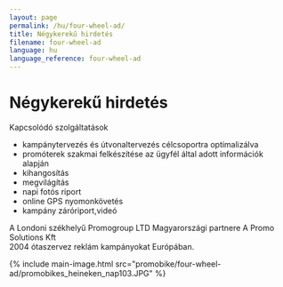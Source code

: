 ```yaml
---
layout: page
permalink: /hu/four-wheel-ad/
title: Négykerekű hirdetés
filename: four-wheel-ad
language: hu
language_reference: four-wheel-ad
---
```


# Négykerekű hirdetés

Kapcsolódó szolgáltatások

- kampánytervezés és útvonaltervezés célcsoportra optimalizálva
- promóterek szakmai felkészítése az ügyfél által adott információk alapján
- kihangosítás
- megvilágítás
- napi fotós riport
- online GPS nyomonkövetés
- kampány záróriport,videó

A Londoni székhelyű Promogroup LTD Magyarországi partnere A Promo Solutions Kft\
2004 ótaszervez reklám kampányokat Európában.

{% include main-image.html src="promobike/four-wheel-ad/promobikes_heineken_nap103.JPG" %}

